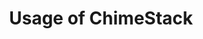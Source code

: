 ---
title: 3. Usage of ChimeStack
weight: 3
description: Introduction to the usage of ChimeStack
---